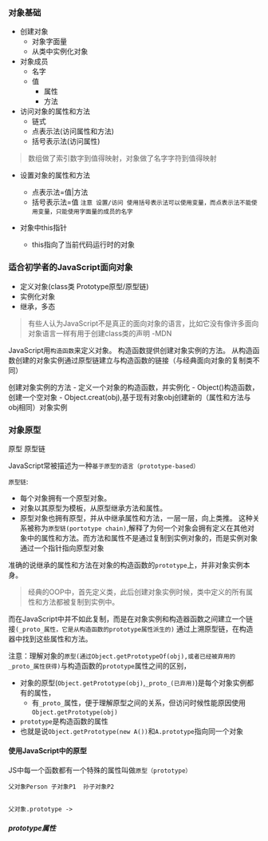 ### 对象基础

- 创建对象
  - 对象字面量
  - 从类中实例化对象
- 对象成员
  - 名字
  - 值
    - 属性
    - 方法
- 访问对象的属性和方法
  - 链式
  - 点表示法(访问属性和方法)
  - 括号表示法(访问属性)
>数组做了索引数字到值得映射，对象做了名字字符到值得映射
- 设置对象的属性和方法
  - 点表示法=值|方法
  - 括号表示法=值
`注意 设置/访问 使用括号表示法可以使用变量，而点表示法不能使用变量，只能使用字面量的成员的名字`

- 对象中this指针
  - this指向了当前代码运行时的对象

### 适合初学者的JavaScript面向对象
- 定义对象(class类 Prototype原型/原型链)
- 实例化对象
- 继承，多态

>有些人认为JavaScript不是真正的面向对象的语言，比如它没有像许多面向对象语言一样有用于创建class类的声明
-MDN

JavaScript用`构造函数`来定义对象。
构造函数提供创建对象实例的方法。
从构造函数创建的对象实例通过原型链建立与构造函数的链接（与经典面向对象的复制类不同）

创建对象实例的方法
    - 定义一个对象的构造函数，并实例化
    - Object()构造函数，创建一个空对象
    - Object.creat(obj),基于现有对象obj创建新的（属性和方法与obj相同）对象实例

### 对象原型
原型 原型链

JavaScript常被描述为一种`基于原型的语言（prototype-based）`

`原型链`:
- 每个对象拥有一个原型对象。
- 对象以其原型为模板，从原型继承方法和属性。
- 原型对象也拥有原型，并从中继承属性和方法，一层一层，向上类推。
这种关系被称为`原型链(portotype chain)`,解释了为何一个对象会拥有定义在其他对象中的属性和方法。而方法和属性不是通过复制到实例对象的，而是实例对象通过一个指针指向原型对象

准确的说继承的属性和方法在对象的构造函数的`prototype`上，并非对象实例本身。

> 经典的OOP中，首先定义类，此后创建对象实例时候，类中定义的所有属性和方法都被复制到实例中。

而在JavaScript中并不如此复制，而是在对象实例和构造器函数之间建立一个链接`(_proto_属性，它是从构造函数的prototype属性派生的)`
通过上溯原型链，在构造器中找到这些属性和方法。

注意：理解对象的`原型(通过Object.getPrototypeOf(obj),或者已经被弃用的_proto_属性获得)`与构造函数的`prototype`属性之间的区别，
- 对象的原型(`Object.getPrototype(obj)`,`_proto_(已弃用)`)是每个对象实例都有的属性，
  - 有`_proto_`属性，便于理解原型之间的关系，但访问时候性能原因使用`Object.getPrototype(obj)`
- `prototype`是构造函数的属性
- 也就是说`Object.getPrototype(new A())`和`A.prototype`指向同一个对象

#### 使用JavaScript中的原型
JS中每一个函数都有一个特殊的属性叫做`原型（prototype）`
```
父对象Person 子对象P1  孙子对象P2


父对象.prototype -> 

```

##### prototype属性
